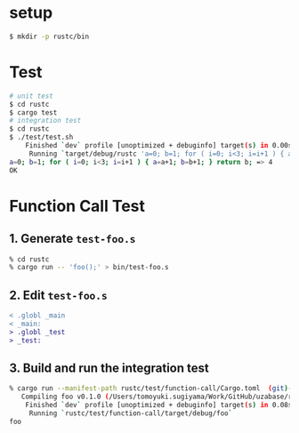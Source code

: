 # setup

```bash
$ mkdir -p rustc/bin
```

# Test

```bash
# unit test
$ cd rustc
$ cargo test
# integration test
$ cd rustc
$ ./test/test.sh
    Finished `dev` profile [unoptimized + debuginfo] target(s) in 0.00s
     Running `target/debug/rustc 'a=0; b=1; for ( i=0; i<3; i=i+1 ) { a=a+1; b=b+1; } return b;'`
a=0; b=1; for ( i=0; i<3; i=i+1 ) { a=a+1; b=b+1; } return b; => 4
OK

```

# Function Call Test

## 1. Generate `test-foo.s`

```bash
% cd rustc
% cargo run -- 'foo();' > bin/test-foo.s
```

## 2. Edit `test-foo.s`

```diff
< .globl _main
< _main:
> .globl _test
> _test:
```

## 3. Build and run the integration test

```sh
% cargo run --manifest-path rustc/test/function-call/Cargo.toml  (git)-[main]
   Compiling foo v0.1.0 (/Users/tomoyuki.sugiyama/Work/GitHub/uzabase/rust-compiler-practice/rustc/test/function-call)
    Finished `dev` profile [unoptimized + debuginfo] target(s) in 0.08s
     Running `rustc/test/function-call/target/debug/foo`
foo
```